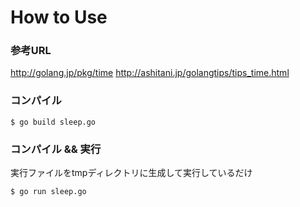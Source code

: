 # How to Use

### 参考URL

http://golang.jp/pkg/time
http://ashitani.jp/golangtips/tips_time.html

### コンパイル

```
$ go build sleep.go
```

### コンパイル && 実行

実行ファイルをtmpディレクトリに生成して実行しているだけ

```
$ go run sleep.go
```
